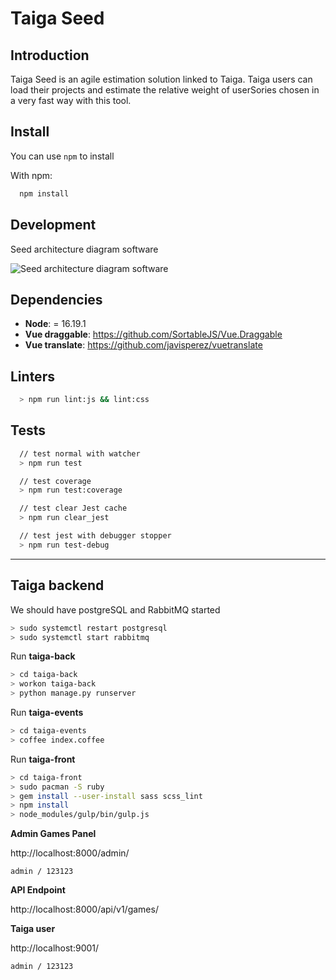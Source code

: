 # Taiga Seed

## Introduction

Taiga Seed is an agile estimation solution linked to Taiga. Taiga users can load their projects and estimate the relative weight of userSories chosen in a very fast way with this tool.

## Install

You can use `npm` to install

With npm:

```bash
  npm install
```

## Development

Seed architecture diagram software

![Seed architecture diagram software](Seed.png)

## Dependencies

- **Node**: = 16.19.1
- **Vue draggable**: https://github.com/SortableJS/Vue.Draggable
- **Vue translate**: https://github.com/javisperez/vuetranslate

## Linters

```bash
  > npm run lint:js && lint:css
```

## Tests

```bash
  // test normal with watcher
  > npm run test

  // test coverage
  > npm run test:coverage

  // test clear Jest cache
  > npm run clear_jest

  // test jest with debugger stopper
  > npm run test-debug
```

---

## Taiga backend

We should have postgreSQL and RabbitMQ started

```bash
> sudo systemctl restart postgresql
> sudo systemctl start rabbitmq
```

Run **taiga-back**

```bash
> cd taiga-back
> workon taiga-back
> python manage.py runserver
```

Run **taiga-events**

```bash
> cd taiga-events
> coffee index.coffee
```

Run **taiga-front**

```bash
> cd taiga-front
> sudo pacman -S ruby
> gem install --user-install sass scss_lint
> npm install
> node_modules/gulp/bin/gulp.js
```

**Admin Games Panel**

http://localhost:8000/admin/

    admin / 123123

**API Endpoint**

http://localhost:8000/api/v1/games/

**Taiga user**

http://localhost:9001/

    admin / 123123
